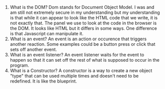 1. What is the DOM?
Dom stands for Document Object Model. I was and am still not extremely secure in my understanding but my understanding is that while it can appear to look like the HTML code that we write, it is not exactly that. The panel we use to look at the code in the browser is the DOM. It looks like HTML but it differs in some ways. One difference is that Javascript can manipulate it. 
2. What is an event?
An event is an action or occurence that triggers another reaction. Some examples could be a button press or click that sets off another event. 
3. What is an event listener?
An event listener waits for the event to happen so that it can set off the rest of what is supposed to occur in the program. 
4. What is a Constructor?
A constructor is a way to create a new object "type"  that can be used multiple times and doesn't need to be redefined. It is like the blueprint. 